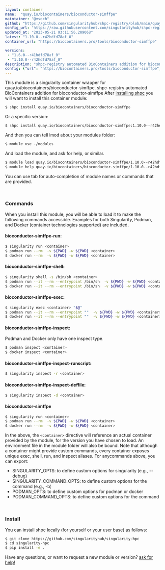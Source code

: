 ```yaml
---
layout: container
name:  "quay.io/biocontainers/bioconductor-simffpe"
maintainer: "@vsoch"
github: "https://github.com/singularityhub/shpc-registry/blob/main/quay.io/biocontainers/bioconductor-simffpe/container.yaml"
config_url: "https://raw.githubusercontent.com/singularityhub/shpc-registry/main/quay.io/biocontainers/bioconductor-simffpe/container.yaml"
updated_at: "2023-05-21 03:11:56.209068"
latest: "1.10.0--r42hdfd78af_0"
container_url: "https://biocontainers.pro/tools/bioconductor-simffpe"

versions:
 - "1.6.0--r41hdfd78af_0"
 - "1.10.0--r42hdfd78af_0"
description: "shpc-registry automated BioContainers addition for bioconductor-simffpe"
config: {"url": "https://biocontainers.pro/tools/bioconductor-simffpe", "maintainer": "@vsoch", "description": "shpc-registry automated BioContainers addition for bioconductor-simffpe", "latest": {"1.10.0--r42hdfd78af_0": "sha256:66a1b106d0cf87063ff47237fd40a693a6079971c49b234923ab26e2104dde97"}, "tags": {"1.6.0--r41hdfd78af_0": "sha256:93af389ab17b1731e280dbbc3fb62c8b9ffc715794f3e1814f75a94a349e0902", "1.10.0--r42hdfd78af_0": "sha256:66a1b106d0cf87063ff47237fd40a693a6079971c49b234923ab26e2104dde97"}, "docker": "quay.io/biocontainers/bioconductor-simffpe"}
---
```


This module is a singularity container wrapper for quay.io/biocontainers/bioconductor-simffpe.
shpc-registry automated BioContainers addition for bioconductor-simffpe
After [installing shpc](#install) you will want to install this container module:


```bash
$ shpc install quay.io/biocontainers/bioconductor-simffpe
```

Or a specific version:

```bash
$ shpc install quay.io/biocontainers/bioconductor-simffpe:1.10.0--r42hdfd78af_0
```

And then you can tell lmod about your modules folder:

```bash
$ module use ./modules
```

And load the module, and ask for help, or similar.

```bash
$ module load quay.io/biocontainers/bioconductor-simffpe/1.10.0--r42hdfd78af_0
$ module help quay.io/biocontainers/bioconductor-simffpe/1.10.0--r42hdfd78af_0
```

You can use tab for auto-completion of module names or commands that are provided.

<br>

### Commands

When you install this module, you will be able to load it to make the following commands accessible.
Examples for both Singularity, Podman, and Docker (container technologies supported) are included.

#### bioconductor-simffpe-run:

```bash
$ singularity run <container>
$ podman run --rm  -v ${PWD} -w ${PWD} <container>
$ docker run --rm  -v ${PWD} -w ${PWD} <container>
```

#### bioconductor-simffpe-shell:

```bash
$ singularity shell -s /bin/sh <container>
$ podman run --it --rm --entrypoint /bin/sh  -v ${PWD} -w ${PWD} <container>
$ docker run --it --rm --entrypoint /bin/sh  -v ${PWD} -w ${PWD} <container>
```

#### bioconductor-simffpe-exec:

```bash
$ singularity exec <container> "$@"
$ podman run --it --rm --entrypoint ""  -v ${PWD} -w ${PWD} <container> "$@"
$ docker run --it --rm --entrypoint ""  -v ${PWD} -w ${PWD} <container> "$@"
```

#### bioconductor-simffpe-inspect:

Podman and Docker only have one inspect type.

```bash
$ podman inspect <container>
$ docker inspect <container>
```

#### bioconductor-simffpe-inspect-runscript:

```bash
$ singularity inspect -r <container>
```

#### bioconductor-simffpe-inspect-deffile:

```bash
$ singularity inspect -d <container>
```



#### bioconductor-simffpe

```bash
$ singularity run <container>
$ podman run --rm  -v ${PWD} -w ${PWD} <container>
$ docker run --rm  -v ${PWD} -w ${PWD} <container>
```


In the above, the `<container>` directive will reference an actual container provided
by the module, for the version you have chosen to load. An environment file in the
module folder will also be bound. Note that although a container
might provide custom commands, every container exposes unique exec, shell, run, and
inspect aliases. For anycommands above, you can export:

 - SINGULARITY_OPTS: to define custom options for singularity (e.g., --debug)
 - SINGULARITY_COMMAND_OPTS: to define custom options for the command (e.g., -b)
 - PODMAN_OPTS: to define custom options for podman or docker
 - PODMAN_COMMAND_OPTS: to define custom options for the command

<br>

### Install

You can install shpc locally (for yourself or your user base) as follows:

```bash
$ git clone https://github.com/singularityhub/singularity-hpc
$ cd singularity-hpc
$ pip install -e .
```

Have any questions, or want to request a new module or version? [ask for help!](https://github.com/singularityhub/singularity-hpc/issues)